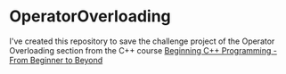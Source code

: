 # OperatorOverloading

I've created this repository to save the challenge project of the Operator Overloading section from the C++ course [Beginning C++ Programming - From Beginner to Beyond](https://www.udemy.com/course/beginning-c-plus-plus-programming/?couponCode=ST18MT62524)
